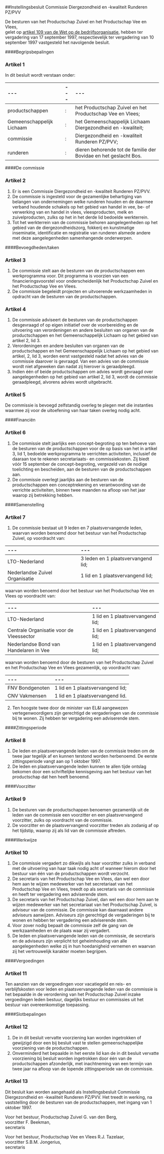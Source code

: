 <meta http-equiv='Content-Type' content='text/html; charset=utf-8' />

##Instellingsbesluit Commissie Diergezondheid en -kwaliteit Runderen PZ/PVV

De besturen van het Productschap Zuivel en het Productschap Vee en Vlees,  
gelet op [artikel 109 van de Wet op de bedrijfsorganisatie](../../../../../../../../../wet/wet/op/de/bedrijfsorganisatie/BWBR0002058/README.md), hebben ter vergadering van 17 september 1997, respectievelijk ter vergadering van 10 september 1997 vastgesteld het navolgende besluit.

####Begripsbepalingen

### Artikel  1  

In dit besluit wordt verstaan onder:  

| --- | --- | --- |
|:---|:---|:---|
| productschappen  | :  | het Productschap Zuivel en het Productschap Vee en Vlees;  |
| Gemeenschappelijk Lichaam  | :  | het Gemeenschappelijk Lichaam Diergezondheid en -kwaliteit;  |
| commissie  | :  | Diergezondheid en -kwaliteit Runderen PZ/PVV;  |
| runderen  | :  | dieren behorende tot de familie der Bovidae en het geslacht Bos.  |

####De commissie

### Artikel  2  

1.  Er is een Commissie Diergezondheid en -kwaliteit Runderen PZ/PVV.   
2.  De commissie is ingesteld voor de gezamenlijke behartiging van belangen van ondernemingen welke runderen houden en de daarmee verband houdende schakels op het gebied van handel in vee, be- of verwerking van en handel in vlees, vleesproducten, melk en zuivelproducten, zulks op het in het derde lid bedoelde werkterrein.   
3.  Tot het werkterrein van de commissie behoren aangelegenheden op het gebied van de diergezondheidszorg, fokkerij en kunstmatige inseminatie, identificatie en registratie van runderen alsmede andere met deze aangelegenheden samenhangende onderwerpen.   

####Bevoegdheden/taken

### Artikel  3  

1.  De commissie stelt aan de besturen van de productschappen een werkprogramma voor. Dit programma is voorzien van een financieringsvoorstel voor onderscheidenlijk het Productschap Zuivel en het Productschap Vee en Vlees.   
2.  De commissie begeleidt projecten en uitvoerende werkzaamheden in opdracht van de besturen van de productschappen.   

### Artikel  4  

1.  De commissie adviseert de besturen van de productschappen desgevraagd of op eigen initiatief over de voorbereiding en de uitvoering van verordeningen en andere besluiten van organen van de productschappen en het Gemeenschappelijk Lichaam op het gebied van artikel 2, lid 3.   
2.  Verordeningen en andere besluiten van organen van de productschappen en het Gemeenschappelijk Lichaam op het gebied van artikel, 2, lid 3, worden eerst vastgesteld nadat het advies van de commissie daarover is gevraagd. Van een advies van de commissie wordt niet afgeweken dan nadat zij hierover is geraadpleegd.   
3.  Indien één of beide productschappen om advies wordt gevraagd over aangelegenheden op het gebied van artikel 2, lid 3, wordt de commissie geraadpleegd, alvorens advies wordt uitgebracht.   

### Artikel  5  

De commissie is bevoegd zelfstandig overleg te plegen met die instanties waarmee zij voor de uitoefening van haar taken overleg nodig acht.  

####Financiën

### Artikel  6  

1.  De commissie stelt jaarlijks een concept-begroting op ten behoeve van de besturen van de productschappen voor de op basis van het in artikel 3, lid 1, bedoelde werkprogramma te verrichten activiteiten, inclusief de daaraan toe te rekenen secretariaats- en commissiekosten. Zij biedt vóór 15 september de concept-begroting, vergezeld van de nodige toelichting en bescheiden, aan de besturen van de productschappen aan.   
2.  De commissie overlegt jaarlijks aan de besturen van de productschappen een conceptrekening en verantwoording van de verrichte activiteiten, binnen twee maanden na afloop van het jaar waarop zij betrekking hebben.   

####Samenstelling

### Artikel  7  

1.  De commissie bestaat uit 9 leden en 7 plaatsvervangende leden, waarvan worden benoemd door het bestuur van het Productschap Zuivel, op voordracht van:  

| --- | --- |
|:---|:---|
| LTO-Nederland  | 3 leden en 1 plaatsvervangend lid;  |
| Nederlandse Zuivel Organisatie  | 1 lid en 1 plaatsvervangend lid;  |

waarvan worden benoemd door het bestuur van het Productschap Vee en Vlees op voordracht van:  

| --- | --- |
|:---|:---|
| LTO-Nederland  | 1 lid en 1 plaatsvervangend lid;  |
| Centrale Organisatie voor de Vleessector  | 1 lid en 1 plaatsvervangend lid;  |
| Nederlandse Bond van Handelaren in Vee  | 1 lid en 1 plaatsvervangend lid;  |

waarvan worden benoemd door de besturen van het Productschap Zuivel en het Productschap Vee en Vlees gezamenlijk, op voordracht van:  

| --- | --- |
|:---|:---|
| FNV Bondgenoten  | 1 lid en 1 plaatsvervangend lid;  |
| CNV Vakmensen  | 1 lid en 1 plaatsvervangend lid.  |

2.  Ten hoogste twee door de minister van EL&I aangewezen vertegenwoordigers zijn gerechtigd de vergaderingen van de commissie bij te wonen. Zij hebben ter vergadering een adviserende stem.   

####Zittingsperiode

### Artikel  8  

1.  De leden en plaatsvervangende leden van de commissie treden om de twee jaar tegelijk af en kunnen terstond worden herbenoemd. De eerste zittingsperiode vangt aan op 1 oktober 1997.   
2.  De leden en plaatsvervangende leden kunnen te allen tijde ontslag bekomen door een schriftelijke kennisgeving aan het bestuur van het productschap dat hen heeft benoemd.   

####Voorzitter

### Artikel  9  

1.  De besturen van de productschappen benoemen gezamenlijk uit de leden van de commissie een voorzitter en een plaatsvervangend voorzitter, zulks op voordracht van de commissie.   
2.  De voorzitter en de plaatsvervangend voorzitter treden als zodanig af op het tijdstip, waarop zij als lid van de commissie aftreden.   

####Werkwijze

### Artikel  10  

1.  De commissie vergadert zo dikwijls als haar voorzitter zulks in verband met de uitvoering van haar taak nodig acht of wanneer hierom door het bestuur van één van de productschappen wordt verzocht.   
2.  De secretaris van het Productschap Vee en Vlees, dan wel een door hem aan te wijzen medewerker van het secretariaat van het Productschap Vee en Vlees, treedt op als secretaris van de commissie en heeft ter vergadering een adviserende stem.   
3.  De secretaris van het Productschap Zuivel, dan wel een door hem aan te wijzen medewerker van het secretariaat van het Productschap Zuivel, is adviseur van de commissie. De commissie kan daarnaast andere adviseurs aanwijzen. Adviseurs zijn gerechtigd de vergaderingen bij te wonen en hebben ter vergadering een adviserende stem.   
4.  Voor zover nodig bepaalt de commissie zelf de gang van de werkzaamheden en de plaats waar zij vergadert.   
5.  De leden en plaatsvervangende leden van de commissie, de secretaris en de adviseurs zijn verplicht tot geheimhouding van alle aangelegenheden welke zij in hun hoedanigheid vernemen en waarvan zij het vertrouwelijk karakter moeten begrijpen.   

####Vergoedingen

### Artikel  11  

Ten aanzien van de vergoedingen voor vacatiegeld en reis- en verblijfskosten voor leden en plaatsvervangende leden van de commissie is het bepaalde in de verordening van het Productschap Zuivel inzake vergoedingen leden bestuur, dagelijks bestuur en commissies uit het bestuur van overeenkomstige toepassing.  

####Slotbepalingen

### Artikel  12  

1.  De in dit besluit vervatte voorziening kan worden ingetrokken of gewijzigd door een bij besluit vast te stellen gemeenschappelijke voorziening van de productschappen.   
2.  Onverminderd het bepaalde in het eerste lid kan de in dit besluit vervatte voorziening bij besluit worden ingetrokken door één van de productschappen afzonderlijk, met inachtneming van een termijn van twee jaar na afloop van de lopende zittingsperiode van de commissie.   

### Artikel  13  

Dit besluit kan worden aangehaald als Instellingsbesluit Commissie Diergezondheid en -kwaliteit Runderen PZ/PVV. Het treedt in werking, na vaststelling door de besturen van de productschappen, met ingang van 1 oktober 1997.  

Voor het bestuur, Productschap Zuivel 
G. van den Berg,  
voorzitter 
F. Beekman,  
secretaris  

Voor het bestuur, Productschap Vee en Vlees 
R.J. Tazelaar,  
voorzitter 
S.B.M. Jongerius,  
secretaris    
